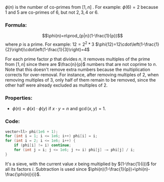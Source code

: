 $\phi(n)$ is the number of co-primes from $[1,n]$ .
For example: $\phi(6)=2$ because $1$ and $5$ are co-primes of $6$, but not $2,3,4$ or $6$. 
### Formula:
$$\phi(n)=n\prod_{p|n}(1-\frac{1}{p})$$
where $p$ is a prime.
For example:
$12=2^2*3$
$\phi(12)=12\cdot\left(1-\frac{1}{2}\right)\cdot\left(1-\frac{1}{3}\right)=4$

For each prime factor $p$ that divides $n$, it removes multiples of the prime from $[1,n]$ since there are $\frac{n}{p}$ numbers that are not coprime to $n$. Note that this doesn't remove extra numbers because the multiplication corrects for over-removal. For instance, after removing multiples of 2, when removing multiples of 3, only half of them remain to be removed, since the other half were already excluded as multiples of 2.

### Properties: 
- $\phi(n)=\phi(x)\cdot\phi(y)$ if $x\cdot y = n$ and $\gcd(x, y)=1$.

### Code:
```cpp
vector<ll> phi(1e6 + 1);
for (int i = 1; i <= 1e6; i++) phi[i] = i;
for (int i = 2; i <= 1e6; i++) {
	if (phi[i] != i) continue;
	for (int j = i; j <= 1e6; j += i) phi[j] -= phi[j] / i;
}
```
It's a sieve, with the current value $x$ being multiplied by $(1-\frac{1}{i})$ for all its factors $i$. Subtraction is used since $\phi(n)(1-\frac{1}{p})=\phi(n)-\frac{\phi(n)}{i}$.  